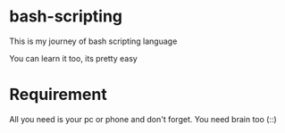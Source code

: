 # bash-scripting

<p>This is my journey of bash scripting language</p>
<p>You can learn it too, its pretty easy </p>

# Requirement 

<p>All you need is your pc or phone and don't forget. You need brain too (::)</p>